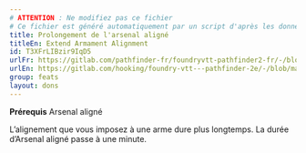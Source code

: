 ```yaml
---
# ATTENTION : Ne modifiez pas ce fichier
# Ce fichier est généré automatiquement par un script d'après les données du module Foundry VTT officiel et de sa traduction
title: Prolongement de l'arsenal aligné
titleEn: Extend Armament Alignment
id: T3XFrLIBzir9IqD5
urlFr: https://gitlab.com/pathfinder-fr/foundryvtt-pathfinder2-fr/-/blob/master/data/feats/T3XFrLIBzir9IqD5.htm
urlEn: https://gitlab.com/hooking/foundry-vtt---pathfinder-2e/-/blob/master/packs/data/feats.db/extend-armament-alignment.json
group: feats
layout: dons
---
```

**Prérequis** Arsenal aligné

L’alignement que vous imposez à une arme dure plus longtemps. La durée d’Arsenal aligné passe à une minute.


